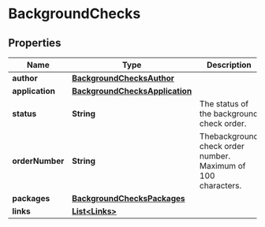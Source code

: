 

# BackgroundChecks


## Properties

| Name | Type | Description | Notes |
|------------ | ------------- | ------------- | -------------|
|**author** | [**BackgroundChecksAuthor**](BackgroundChecksAuthor.md) |  |  |
|**application** | [**BackgroundChecksApplication**](BackgroundChecksApplication.md) |  |  |
|**status** | **String** | The status of the background check order. |  |
|**orderNumber** | **String** | Thebackground check order number. Maximum of 100 characters. |  |
|**packages** | [**BackgroundChecksPackages**](BackgroundChecksPackages.md) |  |  |
|**links** | [**List&lt;Links&gt;**](Links.md) |  |  [optional] |



